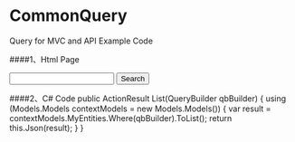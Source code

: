 # CommonQuery
Query for MVC and API Example Code

####1、Html Page

<form id="submitForm" method="POST">
    <input name='prefix' value='JYM_' type='hidden'>
    <input name="$EQ$Name"/>
    <input id="submit" type="button" value="Search"/>
</form>

####2、C# Code
 public ActionResult List(QueryBuilder qbBuilder)
        {
            using (Models.Models contextModels = new Models.Models())
            {
                var result = contextModels.MyEntities.Where(qbBuilder).ToList();
                return this.Json(result);
            }
        }
